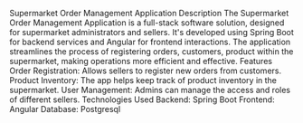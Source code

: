 Supermarket Order Management Application
Description
The Supermarket Order Management Application is a full-stack software solution, designed for supermarket administrators and sellers. It's developed using Spring Boot for backend services and Angular for frontend interactions.
The application streamlines the process of registering orders, customers, product  within the supermarket, making operations more efficient and effective.
Features
Order Registration: Allows sellers to register new orders from customers.
Product Inventory: The app helps keep track of product inventory in the supermarket.
User Management: Admins can manage the access and roles of different sellers.
Technologies Used
Backend: Spring Boot
Frontend: Angular
Database: Postgresql

